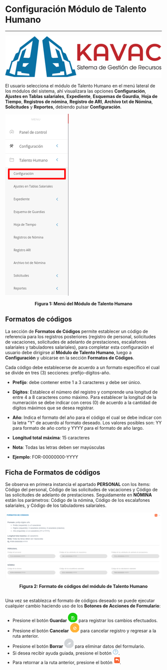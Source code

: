 # Configuración Módulo de Talento Humano
***************************************

![Screenshot](../img/logokavac.png#imagen)

El usuario selecciona el módulo de Talento Humano en el menú lateral de los módulos del sistema, ahí visualizara las opciones **Configuración**, **Ajustes en Tablas salariales**, **Expediente**, **Esquemas de Gaurdia**, **Hoja de Tiempo**, **Registros de nómina**, **Registro de ARI**, **Archivo txt de Nómina**, **Solicitudes** y  **Reportes**, debiendo pulsar **Configuración**. 

![Screenshot](../img/menu_configuracion.png)<div style="text-align: center;font-weight: bold">Figura 1: Menú del Módulo de Talento Humano</div>

## Formatos de códigos

La sección de **Formatos de Códigos** permite establecer un código de referencia para los registros posteriores (registro de personal, solicitudes de vacaciones, solicitudes de adelanto de prestaciones, escalafones salariales y tabuladores salariales), para completar esta configuración el usuario debe dirigirse al **Módulo de Talento Humano**, luego a **Configuración** y ubicarse en la sección **Formatos de Códigos**.

Cada código debe establecerse de acuerdo a un formato específico el cual se divide en tres (3) secciones: prefijo-dígitos-año.

-   **Prefijo**: debe contener entre 1 a 3 caracteres y debe ser único.

-   **Dígitos**: Establece el número del registro y comprende una longitud de entre 4 a 8 caracteres como máximo. Para establecer la longitud de la numeración se debe indicar con ceros (0) de acuerdo a la cantidad de dígitos máximos que se desea registrar.

-   **Año**: Indica el formato del año para el código el cual se debe indicar con la letra "Y" de acuerdo al formato deseado. Los valores posibles son: YY para formato de año corto y YYYY para el formato de año largo.

-   **Longitud total máxima**: 15 caracteres

-   **Nota**: Todas las letras deben ser mayúsculas

-   **Ejemplo**: FOR-00000000-YYYY

## Ficha de Formatos de códigos  

Se observa en primera instancia el apartado **PERSONAL** con los ítems: Código del personal, Código de las solicitudes de vacaciones y Código de las solicitudes de adelanto de prestaciones. Seguidamente en **NÓMINA** están los parámetros: Código de la nómina, Código de los escalafones salariales, y Código de los tabuladores salariales.

![Screenshot](../img/formato_codigo.png)<div style="text-align: center;font-weight: bold">Figura 2: Formato de códigos del módulo de Talento Humano</div>
##
Una vez se establezca el formato de códigos deseado se puede ejecutar cualquier cambio haciendo uso de los **Botones de Acciones de Formulario**: 

-   Presione el botón **Guardar**  ![Screenshot](../img/save_1.png) para registrar los cambios efectuados.
-   Presione el botón **Cancelar**  ![Screenshot](../img/cancel.png) para cancelar registro y regresar a la ruta anterior.
-   Presione el botón **Borrar** ![Screenshot](../img/clean.png) para eliminar datos del formulario.
-   Si desea recibir ayuda guiada, presione el botón ![Screenshot](../img/help.png).
-   Para retornar a la ruta anterior, presione el botón ![Screenshot](../img/back.png).

